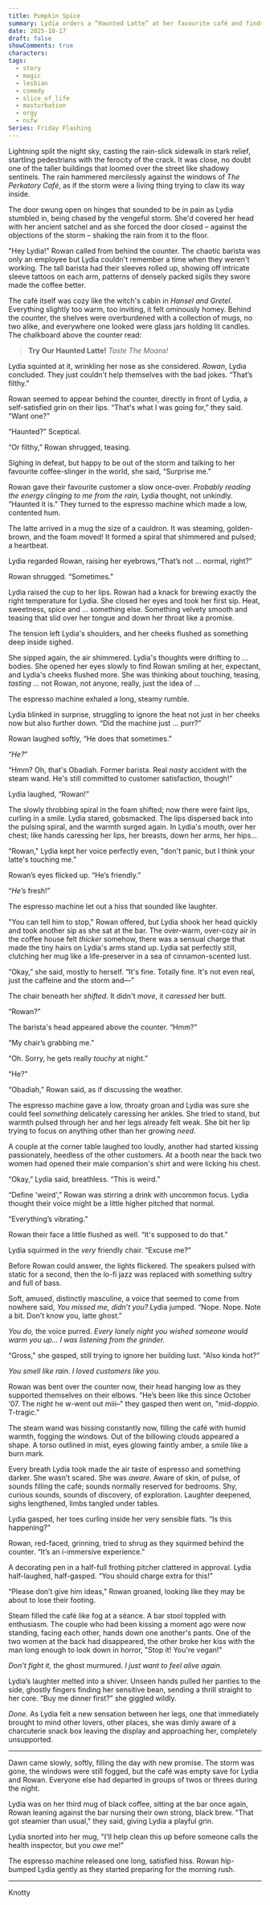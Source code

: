 ```yaml
---
title: Pumpkin Spice
summary: Lydia orders a “Haunted Latte” at her favourite café and finds herself getting steamed in all the right ways. Something in the espresso starts grinding back, and suddenly the café’s serving more than caffeine.
date: 2025-10-17
draft: false
showComments: true
characters:
tags:
  - story
  - magic
  - lesbian
  - comedy
  - slice_of_life
  - masturbation
  - orgy
  - nsfw
Series: Friday Flashing
---
```

Lightning split the night sky, casting the rain-slick sidewalk in stark relief, startling pedestrians with the ferocity of the crack. It was close, no doubt one of the taller buildings that loomed over the street like shadowy sentinels.  The rain hammered mercilessly against the windows of *The Perkatory Café*, as if the storm were a living thing trying to claw its way inside.

The door swung open on hinges that sounded to be in pain as Lydia stumbled in, being chased by the vengeful storm.  She'd covered her head with her ancient satchel and as she forced the door closed – against the objections of the storm – shaking the rain from it to the floor.

"Hey Lydia!" Rowan called from behind the counter.  The chaotic barista was only an employee but Lydia couldn't remember a time when they weren't working.  The tall barista had their sleeves rolled up, showing off intricate sleeve tattoos on each arm, patterns of densely packed sigils they swore made the coffee better.

The café itself was cozy like the witch's cabin in *Hansel and Gretel*.  Everything slightly too warm, too inviting, it felt ominously homey. Behind the counter, the shelves were overburdened with a collection of mugs, no two alike, and everywhere one looked were glass jars holding lit candles.  The chalkboard above the counter read:

> **Try Our Haunted Latte!**
>*Taste The Moans!*

Lydia squinted at it, wrinkling her nose as she considered.  *Rowan*, Lydia concluded. They just couldn't help themselves with the bad jokes. “That’s filthy.”

Rowan seemed to appear behind the counter, directly in front of Lydia, a self-satisfied grin on their lips. “That's what I was going for,” they said. “Want one?”

“Haunted?” Sceptical.

“Or filthy,” Rowan shrugged, teasing.

Sighing in defeat, but happy to be out of the storm and talking to her favourite coffee-slinger in the world, she said, “Surprise me.”

Rowan gave their favourite customer a slow once-over.  *Probably reading the energy clinging to me from the rain,* Lydia thought, not unkindly. “Haunted it is.” They turned to the espresso machine which made a low, contented hum.

The latte arrived in a mug the size of a cauldron. It was steaming, golden-brown, and the foam moved! It formed a spiral that shimmered and pulsed; a heartbeat.

Lydia regarded Rowan, raising her eyebrows,“That’s not … normal, right?”

Rowan shrugged. “Sometimes.”

Lydia raised the cup to her lips.  Rowan had a knack for brewing exactly the right temperature for Lydia.  She closed her eyes and took her first sip. Heat, sweetness, spice and … something else. Something velvety smooth and teasing that slid over her tongue and down her throat like a promise.

The tension left Lydia's shoulders, and her cheeks flushed as something deep inside sighed.

She sipped again, the air shimmered.  Lydia's thoughts were drifting to … bodies. She opened her eyes slowly to find Rowan smiling at her, expectant, and Lydia's cheeks flushed more. She was thinking about touching, teasing, *tasting* … not Rowan, not anyone, really, just the idea of …

The espresso machine exhaled a long, steamy rumble.

Lydia blinked in surprise, struggling to ignore the heat not just in her cheeks now but also further down.  “Did the machine just … purr?”

Rowan laughed softly, “He does that sometimes.”

“_He?_”

“Hmm? Oh, that's Obadiah. Former barista. Real *nasty* accident with the steam wand. He's still committed to customer satisfaction, though!”

Lydia laughed, “Rowan!”

The slowly throbbing spiral in the foam shifted; now there were faint lips, curling in a smile. Lydia stared, gobsmacked. The lips dispersed back into the pulsing spiral, and the warmth surged again. In Lydia's mouth, over her chest; like hands caressing her lips, her breasts, down her arms, her hips…

“Rowan," Lydia kept her voice perfectly even, "don't panic, but I think your latte's touching me.”

Rowan’s eyes flicked up. “He’s friendly.”

“*He’s* fresh!”

The espresso machine let out a hiss that sounded like laughter.

"You can tell him to stop," Rowan offered, but Lydia shook her head quickly and took another sip as she sat at the bar. The over-warm, over-cozy air in the coffee house felt *thicker* somehow, there was a sensual charge that made the tiny hairs on Lydia's arms stand up. Lydia sat perfectly still, clutching her mug like a life-preserver in a sea of cinnamon-scented lust.

“Okay,” she said, mostly to herself. “It's fine. Totally fine. It's not even real, just the caffeine and the storm and—”

The chair beneath her *shifted*. It didn't *move*, it *caressed* her butt.

“Rowan?”

The barista's head appeared above the counter. “Hmm?”

“My chair’s grabbing me.”

“Oh. Sorry, he gets really *touchy* at night.”

“He?”

“Obadiah,” Rowan said, as if discussing the weather.

The espresso machine gave a low, throaty groan and Lydia was sure she could feel *something* delicately caressing her ankles.  She tried to stand, but warmth pulsed through her and her legs already felt weak. She bit her lip trying to focus on anything other than her growing *need*.

A couple at the corner table laughed too loudly, another had started kissing passionately, heedless of the other customers. At a booth near the back two women had opened their male companion's shirt and were licking his chest.

“Okay,” Lydia said, breathless. “This is weird.”

“Define 'weird',” Rowan was stirring a drink with uncommon focus. Lydia thought their voice might be a little higher pitched that normal.

“Everything’s vibrating.”

Rowan their face a little flushed as well. “It's supposed to do that.”

Lydia squirmed in the *very* friendly chair. “Excuse me?”

Before Rowan could answer, the lights flickered. The speakers pulsed with static for a second, then the lo-fi jazz was replaced with something sultry and full of bass.

Soft, amused, distinctly masculine, a voice that seemed to come from nowhere said, _You missed me, didn’t you?_ Lydia jumped. “Nope. Nope. Note a bit. Don’t know you, latte ghost.”

_You do,_ the voice purred. _Every lonely night you wished someone would warm you up… I was listening from the grinder._

“Gross," she gasped, still trying to ignore her building lust. "Also kinda hot?”

_You smell like rain. I loved customers like you._

Rowan was bent over the counter now, their head hanging low as they supported themselves on their elbows. “He’s been like this since October ‘07. The night he w-went out miii–" they gasped then went on, "mid-*doppio*. T-tragic.”

The steam wand was hissing constantly now, filling the café with humid warmth, fogging the windows. Out of the billowing clouds appeared a shape. A torso outlined in mist, eyes glowing faintly amber, a smile like a burn mark.

Every breath Lydia took made the air taste of espresso and something darker. She wasn’t scared. She was _aware._ Aware of skin, of pulse, of sounds filling the café; sounds normally reserved for bedrooms.  Shy, curious sounds, sounds of discovery, of exploration. Laughter deepened, sighs lengthened, limbs tangled under tables.

Lydia gasped, her toes curling inside her very sensible flats. “Is this happening?”

Rowan, red-faced, grinning, tried to shrug as they squirmed behind the counter. “It’s an i-immersive experience.”

A decorating pen in a half-full frothing pitcher clattered in approval.  Lydia half-laughed, half-gasped. “You should charge extra for this!”

“Please don’t give him ideas,” Rowan groaned, looking like they may be about to lose their footing.

Steam filled the café like fog at a séance. A bar stool toppled with enthusiasm.  The couple who had been kissing a moment ago were now standing, facing each other, hands down one another's pants. One of the two women at the back had disappeared, the other broke her kiss with the man long enough to look down in horror, "Stop it! You're vegan!"

*Don’t fight it,* the ghost murmured. _I just want to feel alive again._

Lydia’s laughter melted into a shiver.  Unseen hands pulled her panties to the side, ghostly fingers finding her sensitive bean, sending a thrill straight to her core. “Buy me dinner first?” she giggled wildly.

_Done._ As Lydia felt a new sensation between her legs, one that immediately brought to mind other lovers, other places, she was dimly aware of a charcuterie snack box leaving the display and approaching her, completely unsupported.

***

Dawn came slowly, softly, filling the day with new promise.  The storm was gone, the windows were still fogged, but the café was empty save for Lydia and Rowan. Everyone else had departed in groups of twos or threes during the night.

Lydia was on her third mug of black coffee, sitting at the bar once again, Rowan leaning against the bar nursing their own strong, black brew.  "That got steamier than usual," they said, giving Lydia a playful grin.

Lydia snorted into her mug, "I'll help clean this up before someone calls the health inspector, but you *owe* me!"

The espresso machine released one long, satisfied hiss. Rowan hip-bumped Lydia gently as they started preparing for the morning rush.

***
<signature>Knotty</signature>